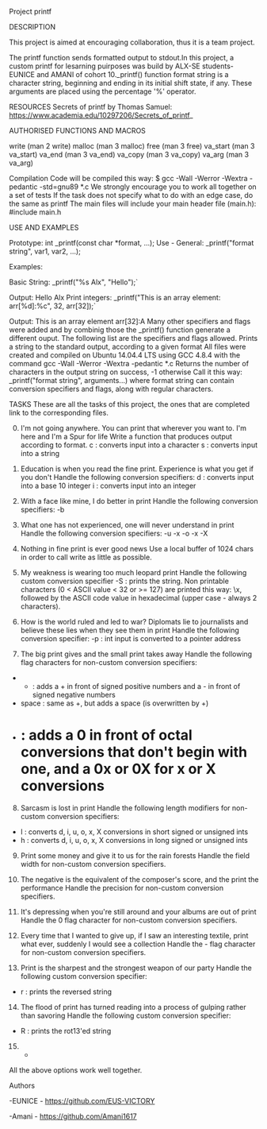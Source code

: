 Project printf

DESCRIPTION

This project is aimed at encouraging collaboration, thus it is a team project.

The printf function sends formatted output to stdout.In this project, a custom printf for lesarning puirposes was build by ALX-SE students- EUNICE and AMANI of cohort 10._printf() function format string is a character string, beginning and ending in its initial shift state, if any. These arguments are placed using the percentage '%' operator.

RESOURCES
Secrets of printf by Thomas Samuel: https://www.academia.edu/10297206/Secrets_of_printf_

AUTHORISED FUNCTIONS AND MACROS

write (man 2 write)
malloc (man 3 malloc)
free (man 3 free)
va_start (man 3 va_start)
va_end (man 3 va_end)
va_copy (man 3 va_copy)
va_arg (man 3 va_arg)

Compilation
Code will be compiled this way:
$ gcc -Wall -Werror -Wextra -pedantic -std=gnu89 *.c
We strongly encourage you to work all together on a set of tests
If the task does not specify what to do with an edge case, do the same as printf
The main files will include your main header file (main.h): #include main.h

USE AND EXAMPLES

Prototype: int _printf(const char *format, ...); Use - General: _printf("format string", var1, var2, ...);

Examples:

Basic String: _printf("%s Alx", "Hello");`

Output: Hello Alx
Print integers: _printf("This is an array element: arr[%d]:%c", 32, arr[32]);`

Output: This is an array element arr[32]:A
Many other specifiers and flags were added and by combinig those the _printf() function generate a different ouput. The following list are the specifiers and flags allowed.
Prints a string to the standard output, according to a given format
All files were created and compiled on Ubuntu 14.04.4 LTS using GCC 4.8.4 with the command gcc -Wall -Werror -Wextra -pedantic *.c
Returns the number of characters in the output string on success, -1 otherwise
Call it this way: _printf("format string", arguments...) where format string can contain conversion specifiers and flags, along with regular characters.

TASKS
These are all the tasks of this project, the ones that are completed link to the corresponding files.

0. I'm not going anywhere. You can print that wherever you want to. I'm here and I'm a Spur for life
Write a function that produces output according to format.
c : converts input into a character
s : converts input into a string

1. Education is when you read the fine print. Experience is what you get if you don't
Handle the following conversion specifiers:
d : converts input into a base 10 integer
i : converts input into an integer

2. With a face like mine, I do better in print
Handle the following conversion specifiers:
-b

3. What one has not experienced, one will never understand in print
Handle the following conversion specifiers:
-u
-x
-o
-x
-X

4. Nothing in fine print is ever good news
Use a local buffer of 1024 chars in order to call write as little as possible.

5. My weakness is wearing too much leopard print
Handle the following custom conversion specifier
-S : prints the string.
Non printable characters (0 < ASCII value < 32 or >= 127) are printed this way: \x, followed by the ASCII code value in hexadecimal (upper case - always 2 characters).

6. How is the world ruled and led to war? Diplomats lie to journalists and believe these lies when they see them in print
Handle the following conversion specifier:
-p : int input is converted to a pointer address

7. The big print gives and the small print takes away
Handle the following flag characters for non-custom conversion specifiers:
- + : adds a + in front of signed positive numbers and a - in front of signed negative numbers
- space : same as +, but adds a space (is overwritten by +)
- # : adds a 0 in front of octal conversions that don't begin with one, and a 0x or 0X for x or X conversions

8. Sarcasm is lost in print
Handle the following length modifiers for non-custom conversion specifiers:
- l : converts d, i, u, o, x, X conversions in short signed or unsigned ints
- h : converts d, i, u, o, x, X conversions in long signed or unsigned ints

9. Print some money and give it to us for the rain forests
Handle the field width for non-custom conversion specifiers.

10. The negative is the equivalent of the composer's score, and the print the performance
Handle the precision for non-custom conversion specifiers.

11. It's depressing when you're still around and your albums are out of print
Handle the 0 flag character for non-custom conversion specifiers.

12. Every time that I wanted to give up, if I saw an interesting textile, print what ever, suddenly I would see a collection
Handle the - flag character for non-custom conversion specifiers.

13. Print is the sharpest and the strongest weapon of our party
Handle the following custom conversion specifier:
- r : prints the reversed string
14. The flood of print has turned reading into a process of gulping rather than savoring
Handle the following custom conversion specifier:
- R : prints the rot13'ed string
15. *

All the above options work well together.

Authors

 -EUNICE - https://github.com/EUS-VICTORY
 
 -Amani - https://github.com/Amani1617
